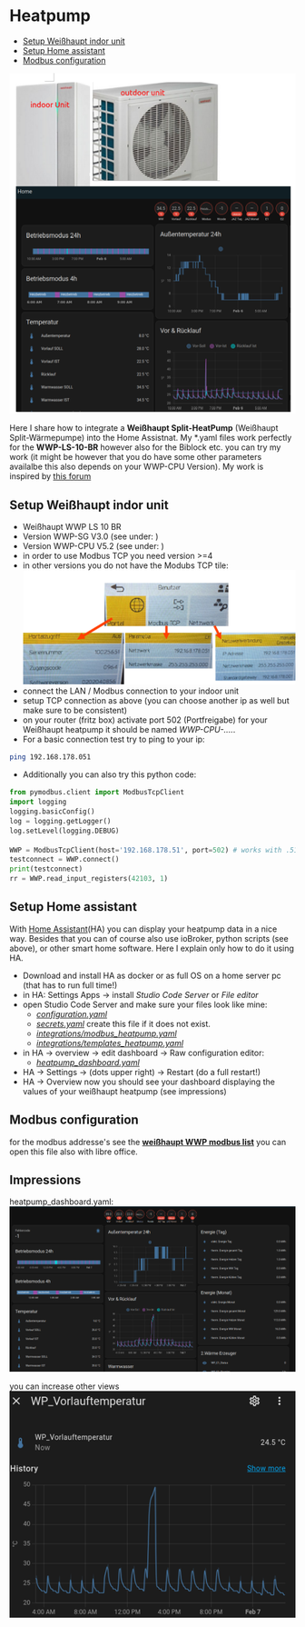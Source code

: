 # Heatpump
   * [Setup Weißhaupt indor unit](#setup-weißhaupt-indor-unit)
   * [Setup Home assistant](#setup-home-assistant)
   * [Modbus configuration](#modbus-configuration)

![alt text](doc/overview.png)

Here I share how to integrate a **Weißhaupt Split-HeatPump** (Weißhaupt Split-Wärmepumpe) into the Home Assistnat. My *.yaml files work perfectly for the **WWP-LS-10-BR** however also for the Biblock etc. you can try my work (it might be however that you do have some other parameters availalbe this also depends on your WWP-CPU Version). My work is inspired by [this forum](https://community.home-assistant.io/t/weishaupt-heatpump-integration-via-modbus/436823/144)

## Setup Weißhaupt indor unit
* Weißhaupt WWP LS 10 BR
* Version WWP-SG V3.0 (see under: )
* Version WWP-CPU V5.2 (see under: )
* in order to use Modbus TCP you need version >=4
* in other versions you do not have the Modubs TCP tile:
![alt text](doc/setup.png)
* connect the LAN / Modbus connection to your indoor unit
* setup TCP connection as above (you can choose another ip as well but make sure to be consistent)
* on your router (fritz box) activate port 502 (Portfreigabe) for your Weißhaupt heatpump it should be named *WWP-CPU-....*.
* For a basic connection test try to ping to your ip:
```bash
ping 192.168.178.051
```
* Additionally you can also try this python code:
```python
from pymodbus.client import ModbusTcpClient
import logging
logging.basicConfig()
log = logging.getLogger()
log.setLevel(logging.DEBUG)

WWP = ModbusTcpClient(host='192.168.178.51', port=502) # works with .51 do not use 051
testconnect = WWP.connect()
print(testconnect)
rr = WWP.read_input_registers(42103, 1)
```

## Setup Home assistant
With [Home Assistant](https://www.home-assistant.io/)(HA) you can display your heatpump data in a nice way. Besides that you can of course also use ioBroker, python scripts (see above), or other smart home software.
Here I explain only how to do it using HA.
* Download and install HA as docker or as full OS on a home server pc (that has to run full time!)
* in HA: Settings Apps -> install *Studio Code Server* or *File editor*
* open Studio Code Server and make sure your files look like mine:
    + *[configuration.yaml](code/configuration.yaml)*
    + *[secrets.yaml](code/secrets.yaml)* create this file if it does not exist.
    + *[integrations/modbus_heatpump.yaml](code/modbus_heatpump.yaml)*
    + *[integrations/templates_heatpump.yaml](code/templates_heatpump.yaml)*
* in HA -> overview -> edit dashboard -> Raw configuration editor:
    + *[heatpump_dashboard.yaml](code/heatpump_dashboard.yaml)*
* HA -> Settings -> (dots upper right) -> Restart (do a full restart!)
* HA -> Overview now you should see your dashboard displaying the values of your weißhaupt heatpump (see impressions)

## Modbus configuration
for the modbus addresse's see the **[weißhaupt WWP modbus list](modbus_wwp.xlsx)** you can open this file also with libre office.

## Impressions
heatpump_dashboard.yaml:
![alt text](doc/heatpump_dashboard.png)

you can increase other views
![alt text](doc/tmp.png)


<!-- 
## TODO
* Teste: 
* heat_pump_electric_power (JAZ Berechnung!) kein Wert wird angezeigt!
* WP_Warmwasser_Load automatisch          WP_Warmwasser_Load
* Teste systembetriebsartChange aendern!  SystembetriebsartChange
* put WP_Warmwasser on the main screen -> adjusting works!!!

* save data to a db? how long is the data stored in HA? 
-->
